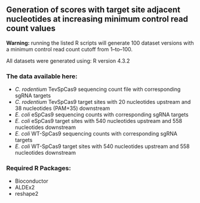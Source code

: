 
## Generation of scores with target site adjacent nucleotides at increasing minimum control read count values

**Warning:** running the listed R scripts will generate 100 dataset versions with a minimum control read count cutoff from 1–to–100.

All datasets were generated using: R version 4.3.2

### The data available here:
* *C. rodentium* TevSpCas9 sequencing count file with corresponding sgRNA targets
* *C. rodentium* TevSpCas9 target sites with 20 nucleotides upstream and 38 nucleotides (PAM+35) downstream
* *E. coli* eSpCas9 sequencing counts with corresponding sgRNA targets
* *E. coli* eSpCas9 target sites with 540 nucleotides upstream and 558 nucleotides downstream
* *E. coli* WT-SpCas9 sequencing counts with corresponding sgRNA targets
* *E. coli* WT-SpCas9 target sites with 540 nucleotides upstream and 558 nucleotides downstream

### Required R Packages:
* Bioconductor
* ALDEx2
* reshape2
